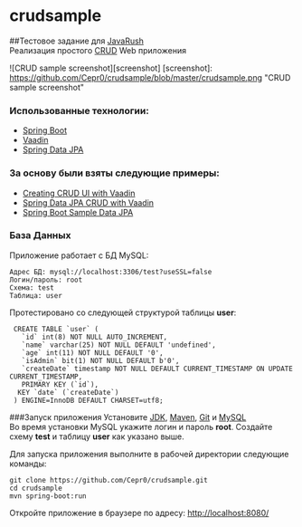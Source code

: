 # crudsample
##Тестовое задание для [JavaRush](http://javarush.ru) </br>
Реализация простого [CRUD](https://ru.wikipedia.org/wiki/CRUD) Web приложения

![CRUD sample screenshot][screenshot]
[screenshot]: https://github.com/Cepr0/crudsample/blob/master/crudsample.png "CRUD sample screenshot" 

### Использованные технологии:
 - [Spring Boot](http://projects.spring.io/spring-boot/)
 - [Vaadin](https://vaadin.com)
 - [Spring Data JPA](http://projects.spring.io/spring-data-jpa/)
 
### За основу были взяты следующие примеры:
 - [Creating CRUD UI with Vaadin](https://spring.io/guides/gs/crud-with-vaadin/)
 - [Spring Data JPA CRUD with Vaadin](https://github.com/mstahv/spring-data-vaadin-crud#spring-data-jpa-crud-with-vaadin)
 - [Spring Boot Sample Data JPA](https://github.com/spring-projects/spring-boot/tree/master/spring-boot-samples/spring-boot-sample-data-jpa)
   
### База Данных
Приложение работает с БД MySQL:
```
Адрес БД: mysql://localhost:3306/test?useSSL=false
Логин/пароль: root
Схема: test
Таблица: user
```
Протестировано со следующей структурой таблицы **user**:
```MySQL
 CREATE TABLE `user` (
   `id` int(8) NOT NULL AUTO_INCREMENT,
   `name` varchar(25) NOT NULL DEFAULT 'undefined',
   `age` int(11) NOT NULL DEFAULT '0',
   `isAdmin` bit(1) NOT NULL DEFAULT b'0',
   `createDate` timestamp NOT NULL DEFAULT CURRENT_TIMESTAMP ON UPDATE CURRENT_TIMESTAMP,
   PRIMARY KEY (`id`),
  KEY `date` (`createDate`)
 ) ENGINE=InnoDB DEFAULT CHARSET=utf8;
```
###Запуск приложения
Установите [JDK](http://www.oracle.com/technetwork/java/javase/downloads/jdk8-downloads-2133151.html), [Maven](https://maven.apache.org/), [Git](https://git-scm.com/) и [MySQL](http://dev.mysql.com/downloads/mysql/) </br>
Во время установки MySQL укажите логин и пароль **root**. Создайте схему **test** и таблицу **user** как указано выше.  </br>

Для запуска приложения выполните в рабочей директории следующие команды:
```
git clone https://github.com/Cepr0/crudsample.git
cd crudsample
mvn spring-boot:run
```
Откройте приложение в браузере по адресу: [http://localhost:8080/](http://localhost:8080/)


